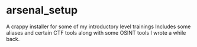 # arsenal_setup
A crappy installer for some of my introductory level trainings
Includes some aliases and certain CTF tools along with some OSINT tools I wrote a while back.
